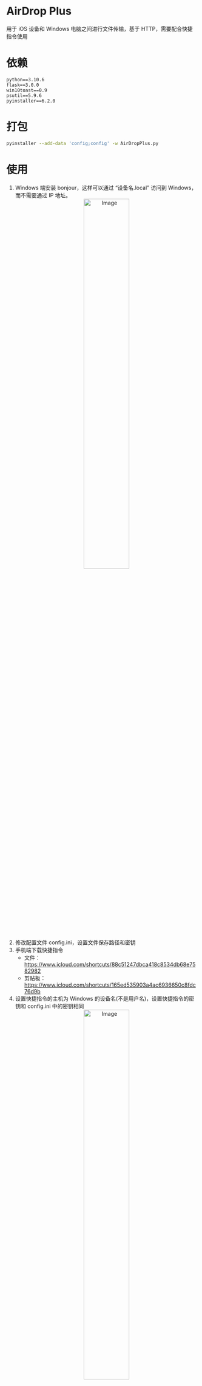 # AirDrop Plus

用于 iOS 设备和 Windows 电脑之间进行文件传输，基于 HTTP，需要配合快捷指令使用

# 依赖

```
python==3.10.6
flask==3.0.0
win10toast==0.9
psutil==5.9.6
pyinstaller==6.2.0
```

# 打包

```bash
pyinstaller --add-data 'config;config' -w AirDropPlus.py
```

# 使用
1. Windows 端安装 bonjour，这样可以通过 “设备名.local” 访问到 Windows，而不需要通过 IP 地址。
    <div style="text-align:center;">
        <img src="pic/windows_device_name.png" alt="Image" style="width: 50%;">
    </div>
2. 修改配置文件 config.ini，设置文件保存路径和密钥
3. 手机端下载快捷指令
   - 文件：https://www.icloud.com/shortcuts/88c51247dbca418c8534db68e7582982
   - 剪贴板：https://www.icloud.com/shortcuts/165ed535903a4ac6936650c8fdc76d9b
4. 设置快捷指令的主机为 Windows 的设备名(不是用户名)，设置快捷指令的密钥和 config.ini 中的密钥相同
    <div style="text-align:center;">
        <img src="pic/shortcut_conf.png" alt="Image" style="width: 50%;">
    </div>
5. 发送文件时在文件分享菜单执行 AirDrop Plus 快捷指令。接收文件时，直接执行 AirDrop Plus 快捷指令
    <div style="text-align:center;">
        <img src="pic/send_file.png" alt="Image" style="width: 50%;">
        <img src="pic/receive_file.png" alt="Image" style="width: 20%;">
    </div>
6. 同步剪贴板直接执行快捷指令，点击发送或者接收!
    <div style="text-align:center;">
        <img src="pic/sync_clipboard.png" alt="Image" style="width: 50%;">
    </div>
7. Windows 端退出在任务管理器中退出
    <div style="text-align:center;">
        <img src="pic/exit.png" alt="Image" style="width: 50%;">
    </div>

# API
## 请求头参数
| 参数名             | 类型     | 描述                                   |
|-----------------|--------|--------------------------------------|
| ShortcutVersion | String | 快捷指令的版本，需要和 config.ini 中的 version 一致 |
| Authorization   | String | 密钥，需要和 config.ini 中的 key 一致          |

## 文件发送
> 移动端发送一个文件到PC
### 请求
#### 请求方式
- HTTP 方法: POST
- URL: /file/send
#### 请求参数
- 发送格式: 表单

| 参数名      | 类型     | 描述     |
|----------|--------|--------|
| file     | File   | 要发送的文件 |
| filename | String | 发送的文件名 |

### 返回
- 返回类型: JSON
- 返回内容:
    ```json
    {
        "success": true,
        "msg": "发送成功",
        "data": null
    }
    ```
## 文件接收列表
> 获取PC复制的文件的文件地址列表
### 请求
#### 请求方式
- HTTP 方法: GET
- URL: /file/receive/list
#### 请求参数
- 无
### 返回
- 返回类型: JSON
- 返回内容: 
    ```json
    {
        "success": true,
        "msg": "",
        "data": ["c:/xx/xx/aa.txt", "c:/xx/xx/bb.txt"]
    }
    ```

## 文件接收
> 移动端接收PC上的文件
### 请求
#### 请求方式
- HTTP 方法: POST
- URL: /file/receive
#### 请求参数
- 发送格式: 表单

| 参数名      | 类型     | 描述        |
|----------|--------|-----------|
| path     | String | 要接收的文件的路径 |
### 返回
- 返回类型: 文件
- 返回内容: 文件

## 剪贴板发送
> 把移动端的剪贴板发送到PC的剪贴板
### 请求
#### 请求方式
- HTTP 方法: POST
- URL: /clipboard/send
#### 请求参数
- 发送格式: 表单

| 参数名       | 类型     | 描述       |
|-----------|--------|----------|
| clipboard | String | 移动端剪贴板内容 |

### 返回
- 返回类型: JSON
- 返回内容:
    ```json
    {
        "success": true,
        "msg": "发送成功",
        "data": null
    }
    ```
## 剪贴板接收
> 把PC端的剪贴板发送到移动端的剪贴板
### 请求
#### 请求方式
- HTTP 方法: GET
- URL: /clipboard/receive
#### 请求参数
- 无
### 返回
- 返回类型: JSON
- 返回内容: 
    ```json
    {
        "success": true,
        "msg": "",
        "data": "PC端剪贴板的内容"
    }
    ```
